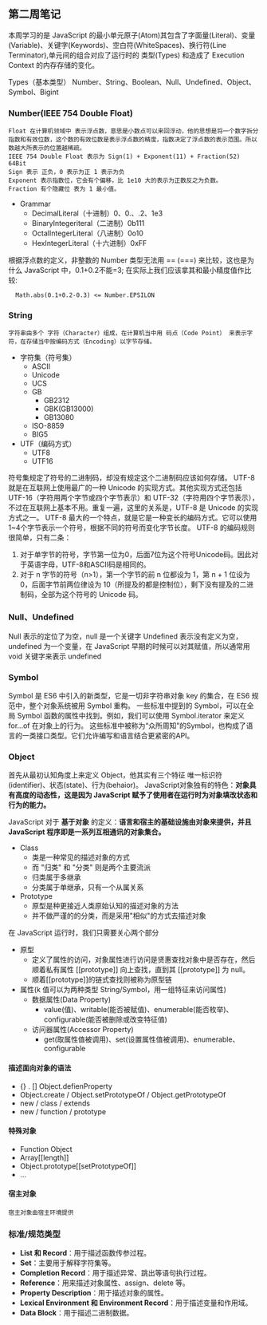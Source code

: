 
## 第二周笔记

本周学习的是 JavaScript 的最小单元原子(Atom)其包含了字面量(Literal)、变量(Variable)、关键字(Keywords)、空白符(WhiteSpaces)、换行符(Line Terminator),单元间的组合对应了运行时的 类型(Types) 和造成了 Execution Context 的内存存储的变化。

Types（基本类型）
    Number、String、Boolean、Null、Undefined、Object、Symbol、Bigint

### Number(IEEE 754 Double Float)

    Float 在计算机领域中 表示浮点数，意思是小数点可以来回浮动，他的思想是将一个数字拆分指数和有效位数，这个数的有效位数是表示浮点数的精度，指数决定了浮点数的表示范围。所以数越大所表示的位置越稀疏。
    IEEE 754 Double Float 表示为 Sign(1) + Exponent(11) + Fraction(52) 64Bit
    Sign 表示 正负，0 表示为正 1 表示为负
    Exponent 表示指数位，它会有个偏移，比 1e10 大的表示为正数反之为负数。
    Fraction 有个隐藏位 表为 1 最小值。

* Grammar
  * DecimalLiteral（十进制）0、0.、.2、1e3
  * BinaryIntegeriteral（二进制）0b111
  * OctalIntegerLiteral（八进制）0o10
  * HexIntegerLiteral（十六进制）0xFF

根据浮点数的定义，非整数的 Number 类型无法用 == (===) 来比较，这也是为什么 JavaScript 中，0.1+0.2不能=3;
在实际上我们应该拿其和最小精度值作比较:
```
  Math.abs(0.1+0.2-0.3) <= Number.EPSILON
```

### String

    字符串由多个 字符（Character）组成，在计算机当中用 码点（Code Point） 来表示字符，在存储当中按编码方式（Encoding）以字节存储。

* 字符集（符号集）
  * ASCII
  * Unicode
  * UCS
  * GB
    * GB2312
    * GBK(GB13000)
    * GB13080
  * ISO-8859
  * BIG5
* UTF（编码方式）
  * UTF8
  * UTF16

符号集规定了符号的二进制码，却没有规定这个二进制码应该如何存储。
UTF-8 就是在互联网上使用最广的一种 Unicode 的实现方式。其他实现方式还包括 UTF-16（字符用两个字节或四个字节表示）和 UTF-32（字符用四个字节表示），不过在互联网上基本不用。重复一遍，这里的关系是，UTF-8 是 Unicode 的实现方式之一。
UTF-8 最大的一个特点，就是它是一种变长的编码方式。它可以使用1~4个字节表示一个符号，根据不同的符号而变化字节长度。
UTF-8 的编码规则很简单，只有二条：

1. 对于单字节的符号，字节第一位为0，后面7位为这个符号Unicode码。因此对于英语字母，UTF-8和ASCII码是相同的。
2. 对于 n 字节的符号（n>1），第一个字节的前 n 位都设为 1，第 n + 1 位设为 0，后面字节前两位律设为 10（所提及的都是控制位），剩下没有提及的二进制码，全部为这个符号的 Unicode 码。

### Null、Undefined
  Null 表示的定位了为空，null 是一个关键字
  Undefined 表示没有定义为空，undefined 为一个变量，在 JavaScript 早期的时候可以对其赋值，所以通常用 void 关键字来表示 undefined

### Symbol
  Symbol 是 ES6 中引入的新类型，它是一切非字符串对象 key 的集合，在 ES6 规范中，整个对象系统被用 Symbol 重构。
  一些标准中提到的 Symbol，可以在全局 Symbol 函数的属性中找到。例如，我们可以使用 Symbol.iterator 来定义 for...of 在对象上的行为。
  这些标准中被称为“众所周知”的Symbol，也构成了语言的一类接口类型。它们允许编写和语言结合更紧密的API。

### Object
  首先从最初认知角度上来定义 Object，他其实有三个特征 唯一标识符(identifier)、状态(state)、行为(behaior)。
  JavaScript对象独有的特色：**对象具有高度的动态性，这是因为 JavaScript 赋予了使用者在运行时为对象填改状态和行为的能力。**

  JavaScript 对于 **基于对象** 的定义：**语言和宿主的基础设施由对象来提供，并且 JavaScript 程序即是一系列互相通讯的对象集合。**

* Class
  * 类是一种常见的描述对象的方式
  * 而 "归类" 和 "分类" 则是两个主要流派
  * 归类属于多继承
  * 分类属于单继承，只有一个从属关系
* Prototype
  * 原型是种更接近人类原始认知的描述对象的方法
  * 并不做严谨的的分类，而是采用"相似"的方式去描述对象

在 JavaScript 运行时，我们只需要关心两个部分

* 原型
  * 定义了属性的访问，对象属性进行访问是贤惠查找对象中是否存在，然后顺着私有属性 [[prototype]] 向上查找，直到其  [[prototype]] 为 null。
  * 顺着[[prototype]]的链式查找则被称为原型链
* 属性(k 值可以为两种类型 String/Symbol，用一组特征来访问属性)
  * 数据属性(Data Property)
    * value(值)、writable(能否被赋值)、enumerable(能否枚举)、configurable(能否被删除或改变特征值)
  * 访问器属性(Accessor Property)
    * get(取属性值被调用)、set(设置属性值被调用)、enumerable、configurable

#### 描述面向对象的语法

* {} . [] Object.defienProperty
* Object.create / Object.setPrototypeOf / Object.getPrototypeOf
* new / class / extends
* new / function / prototype

#### 特殊对象

* Function Object
* Array[[length]]
* Object.prototype[[setPrototypeOf]]
* ...

#### 宿主对象

    宿主对象由宿主环境提供


### 标准/规范类型
* **List 和 Record**：用于描述函数传参过程。
* **Set**：主要用于解释字符集等。
* **Completion Record**：用于描述异常、跳出等语句执行过程。
* **Reference**：用来描述对象属性、assign、delete 等。
* **Property Description**：用于描述对象的属性。
* **Lexical Environment 和 Environment Record**：用于描述变量和作用域。
* **Data Block**：用于描述二进制数据。